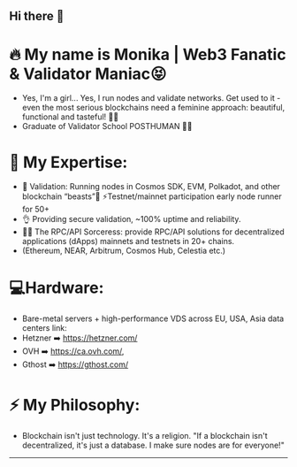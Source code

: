 ## Hi there 👋

# 🔥 My name is Monika | Web3 Fanatic & Validator Maniac😝
- Yes, I'm a girl... Yes, I run nodes and validate networks. Get used to it - even the most serious blockchains need a feminine approach: beautiful, functional and tasteful! 💋💖
- Graduate of Validator School POSTHUMAN 👩‍🎓

# 💪 My Expertise:
- 🤑 Validation: Running nodes in Cosmos SDK, EVM, Polkadot, and other blockchain “beasts”👻 ⚡Testnet/mainnet participation early node runner for 50+
- 👌 Providing secure validation, ~100% uptime and reliability.
- 🧚‍♀️ The RPC/API Sorceress: provide RPC/API solutions for decentralized applications (dApps) mainnets and testnets in 20+ chains.
-   (Ethereum, NEAR, Arbitrum, Cosmos Hub, Celestia etc.)
# 💻Hardware:
- Bare-metal servers + high-performance VDS across EU, USA, Asia data centers link:
- Hetzner ➡️ https://hetzner.com/
- OVH ➡️ https://ca.ovh.com/,
- Gthost ➡️ https://gthost.com/
# ⚡ My Philosophy:
- Blockchain isn't just technology. It's a religion. "If a blockchain isn't decentralized, it's just a database. I make sure nodes are for everyone!"

---
